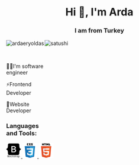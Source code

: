 <h1 align="center">Hi 👋, I'm Arda</h1>
<h3 align="center">I am from Turkey</h3>
<p align="left"> <img src="https://cdn.dribbble.com/users/1162077/screenshots/3848914/programmer.gif" width="400px" height="250px" alt="satushi" align="right"  /> </p>


<p align="left"> <img src="https://komarev.com/ghpvc/?username=ardaeryoldas&label=Profile%20views&color=0e75b6&style=flat" alt="ardaeryoldas" /> </p>

<p align="left"> <a href="https://twitter.com/" target="blank"><img src="https://img.shields.io/twitter/follow/?logo=twitter&style=for-the-badge" alt="" /></a> </p>

<p align="left">
</p>

👨‍💻I'm software engineer

⚡Frontend Developer

📄Website Developer

<h3 align="left">Languages and Tools:</h3>
<p align="left"> <a href="https://getbootstrap.com" target="_blank" rel="noreferrer"> <img src="https://raw.githubusercontent.com/devicons/devicon/master/icons/bootstrap/bootstrap-plain-wordmark.svg" alt="bootstrap" width="40" height="40"/> </a> <a href="https://www.w3schools.com/css/" target="_blank" rel="noreferrer"> <img src="https://raw.githubusercontent.com/devicons/devicon/master/icons/css3/css3-original-wordmark.svg" alt="css3" width="40" height="40"/> </a> <a href="https://www.w3.org/html/" target="_blank" rel="noreferrer"> <img src="https://raw.githubusercontent.com/devicons/devicon/master/icons/html5/html5-original-wordmark.svg" alt="html5" width="40" height="40"/> </a> </p>

